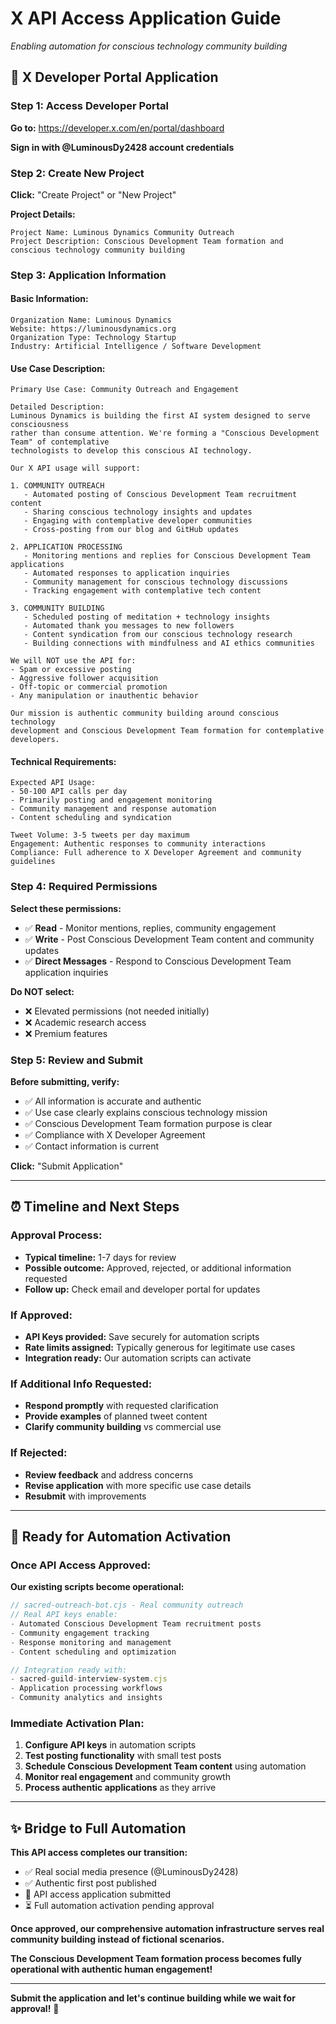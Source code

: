# X API Access Application Guide
*Enabling automation for conscious technology community building*

## 🔑 **X Developer Portal Application**

### **Step 1: Access Developer Portal**
**Go to:** https://developer.x.com/en/portal/dashboard

**Sign in with @LuminousDy2428 account credentials**

### **Step 2: Create New Project**
**Click:** "Create Project" or "New Project"

**Project Details:**
```
Project Name: Luminous Dynamics Community Outreach
Project Description: Conscious Development Team formation and conscious technology community building
```

### **Step 3: Application Information**

#### **Basic Information:**
```
Organization Name: Luminous Dynamics
Website: https://luminousdynamics.org
Organization Type: Technology Startup
Industry: Artificial Intelligence / Software Development
```

#### **Use Case Description:**
```
Primary Use Case: Community Outreach and Engagement

Detailed Description:
Luminous Dynamics is building the first AI system designed to serve consciousness 
rather than consume attention. We're forming a "Conscious Development Team" of contemplative 
technologists to develop this conscious AI technology.

Our X API usage will support:

1. COMMUNITY OUTREACH
   - Automated posting of Conscious Development Team recruitment content
   - Sharing conscious technology insights and updates
   - Engaging with contemplative developer communities
   - Cross-posting from our blog and GitHub updates

2. APPLICATION PROCESSING  
   - Monitoring mentions and replies for Conscious Development Team applications
   - Automated responses to application inquiries
   - Community management for conscious technology discussions
   - Tracking engagement with contemplative tech content

3. COMMUNITY BUILDING
   - Scheduled posting of meditation + technology insights
   - Automated thank you messages to new followers
   - Content syndication from our conscious technology research
   - Building connections with mindfulness and AI ethics communities

We will NOT use the API for:
- Spam or excessive posting
- Aggressive follower acquisition
- Off-topic or commercial promotion
- Any manipulation or inauthentic behavior

Our mission is authentic community building around conscious technology 
development and Conscious Development Team formation for contemplative developers.
```

#### **Technical Requirements:**
```
Expected API Usage: 
- 50-100 API calls per day
- Primarily posting and engagement monitoring
- Community management and response automation
- Content scheduling and syndication

Tweet Volume: 3-5 tweets per day maximum
Engagement: Authentic responses to community interactions
Compliance: Full adherence to X Developer Agreement and community guidelines
```

### **Step 4: Required Permissions**

**Select these permissions:**
- ✅ **Read** - Monitor mentions, replies, community engagement
- ✅ **Write** - Post Conscious Development Team content and community updates  
- ✅ **Direct Messages** - Respond to Conscious Development Team application inquiries

**Do NOT select:**
- ❌ Elevated permissions (not needed initially)
- ❌ Academic research access
- ❌ Premium features

### **Step 5: Review and Submit**

**Before submitting, verify:**
- ✅ All information is accurate and authentic
- ✅ Use case clearly explains conscious technology mission
- ✅ Conscious Development Team formation purpose is clear
- ✅ Compliance with X Developer Agreement
- ✅ Contact information is current

**Click:** "Submit Application"

---

## ⏰ **Timeline and Next Steps**

### **Approval Process:**
- **Typical timeline:** 1-7 days for review
- **Possible outcome:** Approved, rejected, or additional information requested
- **Follow up:** Check email and developer portal for updates

### **If Approved:**
- **API Keys provided:** Save securely for automation scripts
- **Rate limits assigned:** Typically generous for legitimate use cases
- **Integration ready:** Our automation scripts can activate

### **If Additional Info Requested:**
- **Respond promptly** with requested clarification
- **Provide examples** of planned tweet content
- **Clarify community building** vs commercial use

### **If Rejected:**
- **Review feedback** and address concerns
- **Revise application** with more specific use case details
- **Resubmit** with improvements

---

## 🤖 **Ready for Automation Activation**

### **Once API Access Approved:**

**Our existing scripts become operational:**
```javascript
// sacred-outreach-bot.cjs - Real community outreach
// Real API keys enable:
- Automated Conscious Development Team recruitment posts
- Community engagement tracking  
- Response monitoring and management
- Content scheduling and optimization

// Integration ready with:
- sacred-guild-interview-system.cjs
- Application processing workflows
- Community analytics and insights
```

### **Immediate Activation Plan:**
1. **Configure API keys** in automation scripts
2. **Test posting functionality** with small test posts
3. **Schedule Conscious Development Team content** using automation
4. **Monitor real engagement** and community growth
5. **Process authentic applications** as they arrive

---

## ✨ **Bridge to Full Automation**

**This API access completes our transition:**
- ✅ Real social media presence (@LuminousDy2428)
- ✅ Authentic first post published
- 🔄 API access application submitted
- ⏳ Full automation activation pending approval

**Once approved, our comprehensive automation infrastructure serves real community building instead of fictional scenarios.**

**The Conscious Development Team formation process becomes fully operational with authentic human engagement!**

---

**Submit the application and let's continue building while we wait for approval!** 🚀